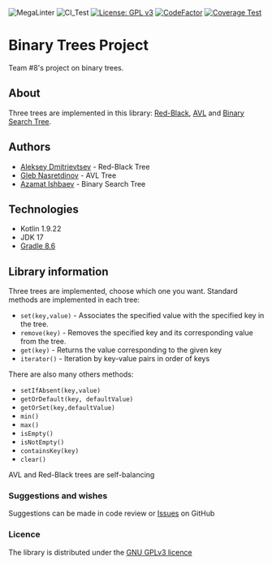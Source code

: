 ![MegaLinter](https://github.com/spbu-coding-2023/trees-8/workflows/MegaLinter/badge.svg)
![CI_Test](https://github.com/spbu-coding-2023/trees-8/actions/workflows/CI_Test.yml/badge.svg)
[![License: GPL v3](https://img.shields.io/badge/License-GPLv3-blue.svg)](https://www.gnu.org/licenses/gpl-3.0)
[![CodeFactor](https://www.codefactor.io/repository/github/spbu-coding-2023/trees-8/badge)](https://www.codefactor.io/repository/github/spbu-coding-2023/trees-8)
[![Coverage Test](https://github.com/spbu-coding-2023/trees-8/actions/workflows/coverage.yml/badge.svg)](https://github.com/spbu-coding-2023/trees-8/actions/workflows/coverage.yml)

# Binary Trees Project

Team #8's project on binary trees.

## About

Three trees are implemented in this library: [Red-Black](https://en.wikipedia.org/wiki/Red–black_tree), [AVL](https://en.wikipedia.org/wiki/AVL_tree) and [Binary Search Tree](https://en.wikipedia.org/wiki/Binary_search_tree).

## Authors

- [Aleksey Dmitrievtsev](https://github.com/admitrievtsev) - Red-Black Tree
- [Gleb Nasretdinov](https://github.com/Ycyken) - AVL Tree
- [Azamat Ishbaev](https://github.com/odiumuniverse) - Binary Search Tree

## Technologies

- Kotlin 1.9.22
- JDK 17
- [Gradle 8.6](https://gradle.org)

## Library information

Three trees are implemented, choose which one you want.
Standard methods are implemented in each tree:

+ `set(key,value)` - Associates the specified value with the specified key in the tree.
+ `remove(key)` - Removes the specified key and its corresponding value from the tree.
+ `get(key)` -  Returns the value corresponding to the given key
+ `iterator()` - Iteration by key-value pairs in order of keys

There are also many others methods:

+ `setIfAbsent(key,value)`
+ `getOrDefault(key, defaultValue)`
+ `getOrSet(key,defaultValue)`
+ `min()`
+ `max()`
+ `isEmpty()`
+ `isNotEmpty()`
+ `containsKey(key)`
+ `clear()`

AVL and Red-Black trees are self-balancing

### Suggestions and wishes

Suggestions can be made in code review or [Issues](https://github.com/spbu-coding-2023/trees-8/issues) on GitHub

### Licence

The library is distributed under the [GNU GPLv3 licence](https://www.gnu.org/licenses/gpl-3.0.html)
